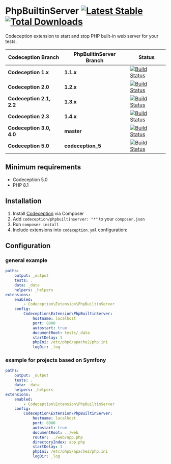 PhpBuiltinServer [![Latest Stable](https://poser.pugx.org/codeception/phpbuiltinserver/version.png)](https://packagist.org/packages/codeception/phpbuiltinserver) [![Total Downloads](https://poser.pugx.org/codeception/phpbuiltinserver/downloads.png)](https://packagist.org/packages/codeception/phpbuiltinserver)
================

Codeception extension to start and stop PHP built-in web server for your tests.

| Codeception Branch       | PhpBuiltinServer Branch | Status                                                                                                                                               |
|--------------------------|-------------------------|------------------------------------------------------------------------------------------------------------------------------------------------------|
| **Codeception 1.x**      | **1.1.x**               | [![Build Status](https://secure.travis-ci.org/tiger-seo/PhpBuiltinServer.png?branch=v1.1.x)](http://travis-ci.org/tiger-seo/PhpBuiltinServer)        |
| **Codeception 2.0**      | **1.2.x**               | [![Build Status](https://secure.travis-ci.org/tiger-seo/PhpBuiltinServer.png?branch=v1.2.x)](http://travis-ci.org/tiger-seo/PhpBuiltinServer)        |
| **Codeception 2.1, 2.2** | **1.3.x**               | [![Build Status](https://secure.travis-ci.org/tiger-seo/PhpBuiltinServer.png?branch=v1.3.x)](http://travis-ci.org/tiger-seo/PhpBuiltinServer)        |
| **Codeception 2.3**      | **1.4.x**               | [![Build Status](https://secure.travis-ci.org/tiger-seo/PhpBuiltinServer.png?branch=v1.4.x)](http://travis-ci.org/tiger-seo/PhpBuiltinServer)        |
| **Codeception 3.0, 4.0** | **master**              | [![Build Status](https://secure.travis-ci.org/tiger-seo/PhpBuiltinServer.png?branch=master)](http://travis-ci.org/tiger-seo/PhpBuiltinServer)        |
| **Codeception 5.0** | **codeception_5**       | [![Build Status](https://secure.travis-ci.org/tiger-seo/PhpBuiltinServer.png?branch=codeception_5)](http://travis-ci.org/tiger-seo/PhpBuiltinServer) |

## Minimum requirements

* Codeception 5.0
* PHP 8.1

## Installation

1. Install [Codeception](http://codeception.com) via Composer
2. Add `codeception/phpbuiltinserver: "*"` to your `composer.json`
3. Run `composer install`
4. Include extensions into `codeception.yml` configuration:

## Configuration

### general example

``` yaml
paths:
    output: _output
    tests: .
    data: _data
    helpers: _helpers
extensions:
    enabled:
        - Codeception\Extension\PhpBuiltinServer
    config:
        Codeception\Extension\PhpBuiltinServer:
            hostname: localhost
            port: 8000
            autostart: true
            documentRoot: tests/_data
            startDelay: 1
            phpIni: /etc/php8/apache2/php.ini
            logDir: _log
```

### example for projects based on Symfony
``` yaml
paths:
    output: _output
    tests: .
    data: _data
    helpers: _helpers
extensions:
    enabled:
        - Codeception\Extension\PhpBuiltinServer
    config:
        Codeception\Extension\PhpBuiltinServer:
            hostname: localhost
            port: 8000
            autostart: true
            documentRoot: ../web
            router: ../web/app.php
            directoryIndex: app.php
            startDelay: 1
            phpIni: /etc/php5/apache2/php.ini
            logDir: _log
```
